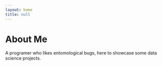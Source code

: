 ```yaml
---
layout: home 
title: null
---
```

# About Me
A programer who likes entomological bugs, here to showcase some data science projects.
